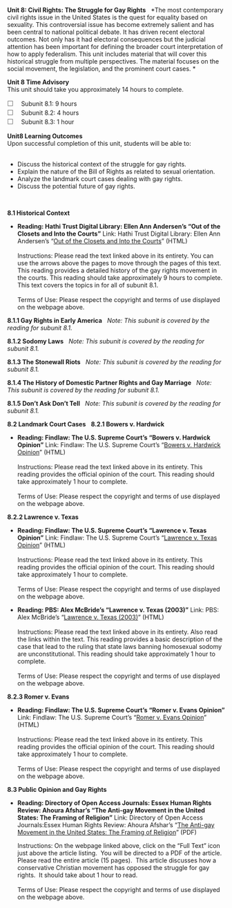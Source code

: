 **Unit 8: Civil Rights: The Struggle for Gay Rights** <span
id="8"></span> 
*The most contemporary civil rights issue in the United States is the
quest for equality based on sexuality. This controversial issue has
become extremely salient and has been central to national political
debate. It has driven recent electoral outcomes. Not only has it had
electoral consequences but the judicial attention has been important for
defining the broader court interpretation of how to apply federalism.
This unit includes material that will cover this historical struggle
from multiple perspectives. The material focuses on the social movement,
the legislation, and the prominent court cases. *

**Unit 8 Time Advisory**  
This unit should take you approximately 14 hours to complete.  
  
 <span
style="color: rgb(85, 85, 85); font-family: 'Myriad Pro', 'Gill Sans', 'Gill Sans MT', Calibri, sans-serif; font-size: 16px; line-height: 21px; text-align: left; -webkit-text-size-adjust: none; ">☐
   </span>Subunit 8.1: 9 hours  
 <span
style="color: rgb(85, 85, 85); font-family: 'Myriad Pro', 'Gill Sans', 'Gill Sans MT', Calibri, sans-serif; font-size: 16px; line-height: 21px; text-align: left; -webkit-text-size-adjust: none; ">☐
   </span>Subunit 8.2: 4 hours  
 <span
style="color: rgb(85, 85, 85); font-family: 'Myriad Pro', 'Gill Sans', 'Gill Sans MT', Calibri, sans-serif; font-size: 16px; line-height: 21px; text-align: left; -webkit-text-size-adjust: none; ">☐
   </span>Subunit 8.3: 1 hour

**Unit8 Learning Outcomes**  
Upon successful completion of this unit, students will be able to:  
  
-   Discuss the historical context of the struggle for gay rights.
-   Explain the nature of the Bill of Rights as related to sexual
    orientation.
-   Analyze the landmark court cases dealing with gay rights.
-   Discuss the potential future of gay rights.

 

**8.1 Historical Context** <span id="8.1"></span> 
-   **Reading: Hathi Trust Digital Library: Ellen Ann Andersen’s “Out of
    the Closets and Into the Courts”**
    Link: Hathi Trust Digital Library: Ellen Ann Andersen’s “[Out of the
    Closets and Into the
    Courts](http://babel.hathitrust.org/cgi/pt?id=mdp.39015059148448;q1=Out%20of%20the%20Closets%20and%20Into%20the%20Courts)”
    (HTML)    
        
     Instructions: Please read the text linked above in its entirety.
    You can use the arrows above the pages to move through the pages of
    this text. This reading provides a detailed history of the gay
    rights movement in the courts. This reading should take
    approximately 9 hours to complete. This text covers the topics in
    for all of subunit 8.1.  
        
     Terms of Use: Please respect the copyright and terms of use
    displayed on the webpage above.

**8.1.1 Gay Rights in Early America** <span id="8.1.1"></span> 
*Note: This subunit is covered by the reading for subunit 8.1.*

**8.1.2 Sodomy Laws** <span id="8.1.2"></span> 
*Note: This subunit is covered by the reading for subunit 8.1.*

**8.1.3 The Stonewall Riots** <span id="8.1.3"></span> 
*Note: This subunit is covered by the reading for subunit 8.1.*

**8.1.4 The History of Domestic Partner Rights and Gay Marriage** <span
id="8.1.4"></span> 
*Note: This subunit is covered by the reading for subunit 8.1.*

**8.1.5 Don’t Ask Don’t Tell** <span id="8.1.5"></span> 
*Note: This subunit is covered by the reading for subunit 8.1.*

**8.2 Landmark Court Cases** <span id="8.2"></span> 
**8.2.1 Bowers v. Hardwick** <span id="8.2.1"></span> 
-   **Reading: Findlaw: The U.S. Supreme Court’s “Bowers v. Hardwick
    Opinion”**
    Link: Findlaw: The U.S. Supreme Court’s “[Bowers v. Hardwick
    Opinion](http://caselaw.lp.findlaw.com/scripts/getcase.pl?court=us&vol=478&invol=186)”
    (HTML)  
        
     Instructions: Please read the text linked above in its entirety.
    This reading provides the official opinion of the court. This
    reading should take approximately 1 hour to complete.  
        
     Terms of Use: Please respect the copyright and terms of use
    displayed on the webpage above.

**8.2.2 Lawrence v. Texas** <span id="8.2.2"></span> 
-   **Reading: Findlaw: The U.S. Supreme Court’s “Lawrence v. Texas
    Opinion”**
    Link: Findlaw: The U.S. Supreme Court’s “[Lawrence v. Texas
    Opinion](http://caselaw.lp.findlaw.com/scripts/getcase.pl?court=US&vol=000&invol=02-102)”
    (HTML)  
        
     Instructions: Please read the text linked above in its entirety.
    This reading provides the official opinion of the court. This
    reading should take approximately 1 hour to complete.  
        
     Terms of Use: Please respect the copyright and terms of use
    displayed on the webpage above.

-   **Reading: PBS: Alex McBride’s “Lawrence v. Texas (2003)”**
    Link: PBS: Alex McBride’s “[Lawrence v. Texas
    (2003)](http://www.pbs.org/wnet/supremecourt/future/landmark_lawrence.html)”
    (HTML)  
        
     Instructions: Please read the text linked above in its entirety.
    Also read the links within the text. This reading provides a basic
    description of the case that lead to the ruling that state laws
    banning homosexual sodomy are unconstitutional. This reading should
    take approximately 1 hour to complete.   
        
     Terms of Use: Please respect the copyright and terms of use
    displayed on the webpage above.

**8.2.3 Romer v. Evans** <span id="8.2.3"></span> 
-   **Reading: Findlaw: The U.S. Supreme Court’s “Romer v. Evans
    Opinion”**
    Link: Findlaw: The U.S. Supreme Court’s “[Romer v. Evans
    Opinion](http://caselaw.lp.findlaw.com/scripts/getcase.pl?court=us&vol=000&invol=U10179)”
    (HTML)  
        
     Instructions: Please read the text linked above in its entirety.
    This reading provides the official opinion of the court. This
    reading should take approximately 1 hour to complete.  
        
     Terms of Use: Please respect the copyright and terms of use
    displayed on the webpage above.

**8.3 Public Opinion and Gay Rights** <span id="8.3"></span> 
-   **Reading: Directory of Open Access Journals: Essex Human Rights
    Review: Ahoura Afshar’s “The Anti-gay Movement in the United States:
    The Framing of Religion”**
    Link: Directory of Open Access Journals:Essex Human Rights Review:
    Ahoura Afshar’s “[The Anti-gay Movement in the United States: The
    Framing of
    Religion](http://www.doaj.org/doaj?func=abstract&id=402534&q1=gay%20rights&f1=all&b1=and&q2=united%20states&f2=all&recNo=1&uiLanguage=en)”
    (PDF)  
      
     Instructions: On the webpage linked above, click on the “Full Text”
    icon just above the article listing.  You will be directed to a PDF
    of the article.  Please read the entire article (15 pages).  This
    article discusses how a conservative Christian movement has opposed
    the struggle for gay rights.  It should take about 1 hour to read.  
        
     Terms of Use: Please respect the copyright and terms of use
    displayed on the webpage above.


